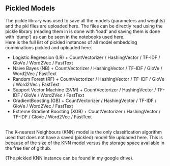 ## Pickled Models

The pickle library was used to save all the models (parameters and weights) and the pkl files are uploaded here.
The files can be directly read using the pickle library (reading them in is done with 'load' and saving them is done with 'dump') as can be seen in the notebooks used here.
<br>
Here is the full list of pickled instances of all model embedding combinations pickled and uploaded here. 
- Logistic Regression (LR)  +  CountVectorizer / HashingVector / TF-IDF / GloVe / Word2Vec / FastText
- Naive Bayes (NB)  +  CountVectorizer / HashingVector / TF-IDF / GloVe / Word2Vec / FastText
- Random Forest (RF)  +  CountVectorizer / HashingVector / TF-IDF / GloVe / Word2Vec / FastText
- Support Vector Machine (SVM)  +  CountVectorizer / HashingVector / TF-IDF / GloVe / Word2Vec / FastText
- GradientBoosting (GB)  +  CountVectorizer / HashingVector / TF-IDF / GloVe / Word2Vec / FastText
- Extreme Gradient Boosting (XGB)  +  CountVectorizer / HashingVector / TF-IDF / GloVe / Word2Vec / FastText

<br>
The K-nearest Neighbours (KNN) model is the only classification algorithm used that does not have a saved (pickled) model file uploaded here. This is because of the size
of the KNN model versus the storage space available in the free tier of github.  

(The pickled KNN instance can be found in my google drive).
